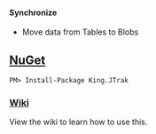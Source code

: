 #### Synchronize
+ Move data from Tables to Blobs


## [NuGet](https://www.nuget.org/packages/King.JTrak/)
```
PM> Install-Package King.JTrak
```

### [Wiki](https://github.com/jefking/King.J-Trak/wiki)
View the wiki to learn how to use this.